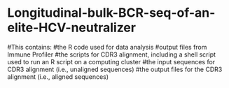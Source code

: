 # Longitudinal-bulk-BCR-seq-of-an-elite-HCV-neutralizer
#This contains:
#the R code used for data analysis
#output files from Immune Profiler 
#the scripts for CDR3 alignment, including a shell script used to run an R script on a computing cluster
#the input sequences for CDR3 alignment (i.e., unaligned sequences)
#the output files for the CDR3 alignment (i.e., aligned sequences)
